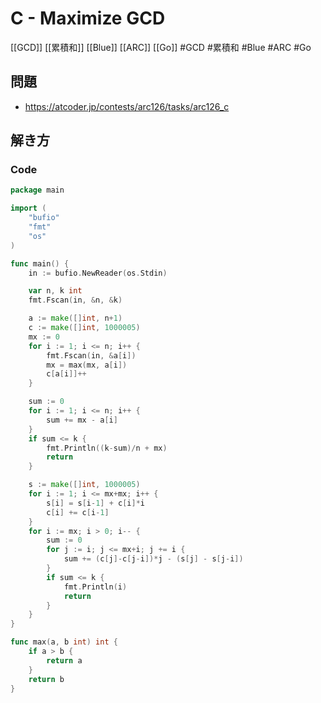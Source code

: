 # C - Maximize GCD
[[GCD]] [[累積和]] [[Blue]] [[ARC]] [[Go]]
#GCD #累積和 #Blue #ARC #Go 

## 問題
- https://atcoder.jp/contests/arc126/tasks/arc126_c

## 解き方
### Code
```go
package main

import (
	"bufio"
	"fmt"
	"os"
)

func main() {
	in := bufio.NewReader(os.Stdin)

	var n, k int
	fmt.Fscan(in, &n, &k)

	a := make([]int, n+1)
	c := make([]int, 1000005)
	mx := 0
	for i := 1; i <= n; i++ {
		fmt.Fscan(in, &a[i])
		mx = max(mx, a[i])
		c[a[i]]++
	}

	sum := 0
	for i := 1; i <= n; i++ {
		sum += mx - a[i]
	}
	if sum <= k {
		fmt.Println((k-sum)/n + mx)
		return
	}

	s := make([]int, 1000005)
	for i := 1; i <= mx+mx; i++ {
		s[i] = s[i-1] + c[i]*i
		c[i] += c[i-1]
	}
	for i := mx; i > 0; i-- {
		sum := 0
		for j := i; j <= mx+i; j += i {
			sum += (c[j]-c[j-i])*j - (s[j] - s[j-i])
		}
		if sum <= k {
			fmt.Println(i)
			return
		}
	}
}

func max(a, b int) int {
	if a > b {
		return a
	}
	return b
}
```